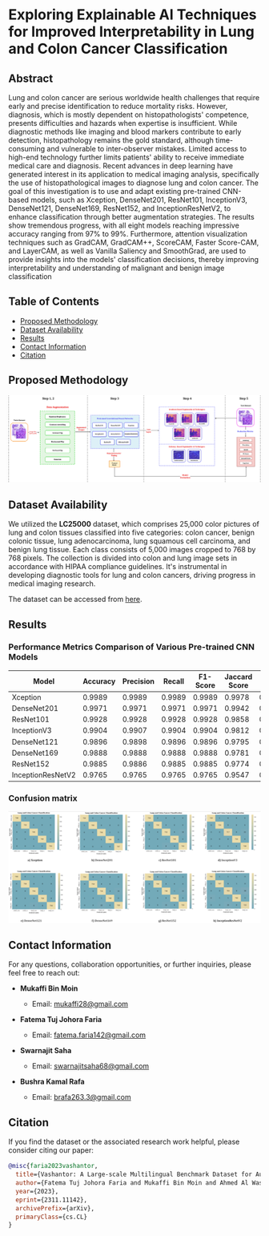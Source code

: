 # Exploring Explainable AI Techniques for Improved Interpretability in Lung and Colon Cancer Classification
## Abstract
Lung and colon cancer are serious worldwide health challenges that require early and precise identification to reduce mortality risks. However, diagnosis, which is mostly dependent on histopathologists' competence, presents difficulties and hazards when expertise is insufficient. While diagnostic methods like imaging and blood markers contribute to early detection, histopathology remains the gold standard, although time-consuming and vulnerable to inter-observer mistakes. Limited access to high-end technology further limits patients' ability to receive immediate medical care and diagnosis. Recent advances in deep learning have generated interest in its application to medical imaging analysis, specifically the use of histopathological images to diagnose lung and colon cancer. The goal of this investigation is to use and adapt existing pre-trained CNN-based models, such as Xception, DenseNet201, ResNet101, InceptionV3, DenseNet121, DenseNet169, ResNet152, and InceptionResNetV2, to enhance classification through better augmentation strategies. The results show tremendous progress, with all eight models reaching impressive accuracy ranging from 97% to 99%. Furthermore, attention visualization techniques such as GradCAM, GradCAM++, ScoreCAM, Faster Score-CAM, and LayerCAM, as well as Vanilla Saliency and SmoothGrad, are used to provide insights into the models' classification decisions, thereby improving interpretability and understanding of malignant and benign image classification


## Table of Contents
- [Proposed Methodology](#experimental-methodology)
- [Dataset Availability](#dataset-availability)
- [Results](#results)
- [Contact Information](#contact-information)
- [Citation](#citation)


## Proposed Methodology
![Methodology](lung_page-0001.jpg)

    
## Dataset Availability

We utilized the **LC25000** dataset, which comprises 25,000 color pictures of lung and colon tissues classified into five categories: colon cancer, benign colonic tissue, lung adenocarcinoma, lung squamous cell carcinoma, and benign lung tissue. Each class consists of 5,000 images cropped to 768 by 768 pixels. The collection is divided into colon and lung image sets in accordance with HIPAA compliance guidelines. It's instrumental in developing diagnostic tools for lung and colon cancers, driving progress in medical imaging research.

The dataset can be accessed from [here](https://www.kaggle.com/datasets/xilezhu/lc25000).




## Results
### Performance Metrics Comparison of Various Pre-trained CNN Models
| Model             | Accuracy | Precision | Recall | F1-Score | Jaccard Score | Log Loss |
|-------------------|----------|-----------|--------|----------|---------------|----------|
| Xception          | 0.9989   | 0.9989    | 0.9989 | 0.9989   | 0.9978        | 0.0384   |
| DenseNet201       | 0.9971   | 0.9971    | 0.9971 | 0.9971   | 0.9942        | 0.1057   |
| ResNet101         | 0.9928   | 0.9928    | 0.9928 | 0.9928   | 0.9858        | 0.2595   |
| InceptionV3       | 0.9904   | 0.9907    | 0.9904 | 0.9904   | 0.9812        | 0.3460   |
| DenseNet121       | 0.9896   | 0.9898    | 0.9896 | 0.9896   | 0.9795        | 0.3749   |
| DenseNet169       | 0.9888   | 0.9888    | 0.9888 | 0.9888   | 0.9781        | 0.4037   |
| ResNet152         | 0.9885   | 0.9886    | 0.9885 | 0.9885   | 0.9774        | 0.4133   |
| InceptionResNetV2 | 0.9765   | 0.9765    | 0.9765 | 0.9765   | 0.9547        | 0.8458   |

### Confusion matrix
![Confusion matrix](lung_page-0002.png)


## Contact Information

For any questions, collaboration opportunities, or further inquiries, please feel free to reach out:
- **Mukaffi Bin Moin**
  - Email: [mukaffi28@gmail.com](mailto:mukaffi28@gmail.com)

- **Fatema Tuj Johora Faria**
  - Email: [fatema.faria142@gmail.com](mailto:fatema.faria142@gmail.com)

- **Swarnajit Saha**
  - Email: [swarnajitsaha68@gmail.com](mailto:swarnajitsaha68@gmail.com)
- **Bushra Kamal Rafa**
  - Email: [brafa263.3@gmail.com](mailto:brafa263.3@gmail.com)
    
## Citation

If you find the dataset or the associated research work helpful, please consider citing our paper:

```bibtex
@misc{faria2023vashantor,
  title={Vashantor: A Large-scale Multilingual Benchmark Dataset for Automated Translation of Bangla Regional Dialects to Bangla Language},
  author={Fatema Tuj Johora Faria and Mukaffi Bin Moin and Ahmed Al Wase and Mehidi Ahmmed and Md. Rabius Sani and Tashreef Muhammad},
  year={2023},
  eprint={2311.11142},
  archivePrefix={arXiv},
  primaryClass={cs.CL}
}



